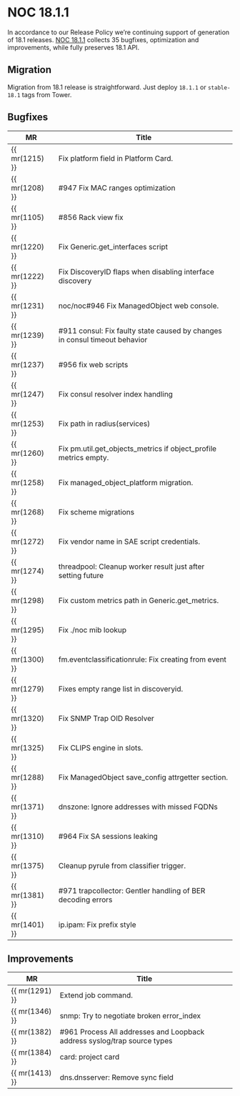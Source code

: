 # NOC 18.1.1

In accordance to our Release Policy we’re continuing support of
generation of 18.1 releases. [NOC 18.1.1](https://code.getnoc.com/noc/noc/tags/18.1.1) collects 35
bugfixes, optimization and improvements, while fully preserves 18.1 API.

## Migration

Migration from 18.1 release is straightforward. Just deploy `18.1.1`
or `stable-18.1` tags from Tower.

## Bugfixes

| MR             | Title                                                                       |
| -------------- | --------------------------------------------------------------------------- |
| {{ mr(1215) }} | Fix platform field in Platform Card.                                        |
| {{ mr(1208) }} | #947 Fix MAC ranges optimization                                           |
| {{ mr(1105) }} | #856 Rack view fix                                                         |
| {{ mr(1220) }} | Fix Generic.get_interfaces script                                           |
| {{ mr(1222) }} | Fix DiscoveryID flaps when disabling interface discovery                    |
| {{ mr(1231) }} | noc/noc#946 Fix ManagedObject web console.                                 |
| {{ mr(1239) }} | #911 consul: Fix faulty state caused by changes in consul timeout behavior |
| {{ mr(1237) }} | #956 fix web scripts                                                       |
| {{ mr(1247) }} | Fix consul resolver index handling                                          |
| {{ mr(1253) }} | Fix path in radius(services)                                                |
| {{ mr(1260) }} | Fix pm.util.get_objects_metrics if object_profile metrics empty.            |
| {{ mr(1258) }} | Fix managed_object_platform migration.                                      |
| {{ mr(1268) }} | Fix scheme migrations                                                       |
| {{ mr(1272) }} | Fix vendor name in SAE script credentials.                                  |
| {{ mr(1274) }} | threadpool: Cleanup worker result just after setting future                 |
| {{ mr(1298) }} | Fix custom metrics path in Generic.get_metrics.                             |
| {{ mr(1295) }} | Fix ./noc mib lookup                                                        |
| {{ mr(1300) }} | fm.eventclassificationrule: Fix creating from event                         |
| {{ mr(1279) }} | Fixes empty range list in discoveryid.                                      |
| {{ mr(1320) }} | Fix SNMP Trap OID Resolver                                                  |
| {{ mr(1325) }} | Fix CLIPS engine in slots.                                                  |
| {{ mr(1288) }} | Fix ManagedObject save_config attrgetter section.                           |
| {{ mr(1371) }} | dnszone: Ignore addresses with missed FQDNs                                 |
| {{ mr(1310) }} | #964 Fix SA sessions leaking                                               |
| {{ mr(1375) }} | Cleanup pyrule from classifier trigger.                                     |
| {{ mr(1381) }} | #971 trapcollector: Gentler handling of BER decoding errors                |
| {{ mr(1401) }} | ip.ipam: Fix prefix style                                                   |

## Improvements

| MR             | Title                                                                     |
| -------------- | ------------------------------------------------------------------------- |
| {{ mr(1291) }} | Extend job command.                                                       |
| {{ mr(1346) }} | snmp: Try to negotiate broken error_index                                 |
| {{ mr(1382) }} | #961 Process All addresses and Loopback address syslog/trap source types |
| {{ mr(1384) }} | card: project card                                                        |
| {{ mr(1413) }} | dns.dnsserver: Remove sync field                                          |
